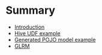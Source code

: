 # Summary

* [Introduction](README.md)
* [Hive UDF example](tutorials/hive_udf_template/README.md)
* [Generated POJO model example](tutorials/pojo_webapp/README.md)
* [GLRM](glrm.md)

